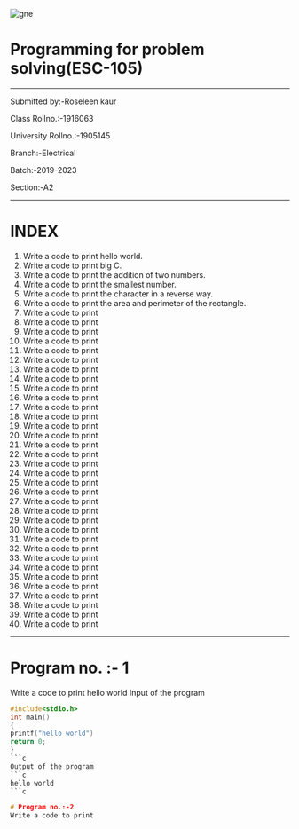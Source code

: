 ![gne](https://user-images.githubusercontent.com/59995295/77767494-2c931300-7067-11ea-9b1f-136608912a79.jpg)
# Programming for problem solving(ESC-105)
------------
Submitted by:-Roseleen kaur

Class Rollno.:-1916063

University Rollno.:-1905145

Branch:-Electrical

Batch:-2019-2023

Section:-A2


-----------
# INDEX

1. Write a code to print hello world.
2. Write a code to print big C.
3. Write a code to print the addition of two numbers.
4. Write a code to print the smallest number.
5. Write a code to print the character in a reverse way.
6. Write a code to print the area and perimeter of the rectangle.
7. Write a code to print 
8. Write a code to print 
9. Write a code to print 
10. Write a code to print 
11. Write a code to print 
12. Write a code to print 
13. Write a code to print 
14. Write a code to print 
15. Write a code to print 
16. Write a code to print 
17. Write a code to print 
18. Write a code to print 
19. Write a code to print 
20. Write a code to print 
21. Write a code to print 
22. Write a code to print 
23. Write a code to print 
24. Write a code to print 
25. Write a code to print 
26. Write a code to print 
27. Write a code to print 
28. Write a code to print 
29. Write a code to print 
30. Write a code to print 
31. Write a code to print 
32. Write a code to print 
33. Write a code to print 
34. Write a code to print 
35. Write a code to print 
36. Write a code to print 
37. Write a code to print 
38. Write a code to print 
39. Write a code to print 
40. Write a code to print 



-------------
# Program no. :- 1
Write a code to print hello world
Input of the program
```c
#include<stdio.h>
int main()
{
printf("hello world")
return 0;
}
```c
Output of the program
```c
hello world
```c

# Program no.:-2
Write a code to print 






